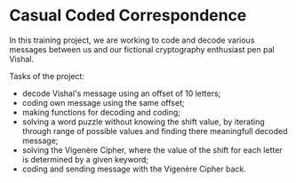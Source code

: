 # Casual Coded Correspondence

In this training project, we are working to code and decode various messages between us and our fictional cryptography enthusiast pen pal Vishal. 

Tasks of the project:

- decode Vishal's message using an offset of 10 letters;
- coding own message using the same offset;
- making functions for decoding and coding;
- solving a word puzzle without knowing the shift value, by iterating through range of possible values and finding there meaningfull decoded message;
- solving the Vigenère Cipher, where the value of the shift for each letter is determined by a given keyword;
- coding and sending message with the Vigenère Cipher back.